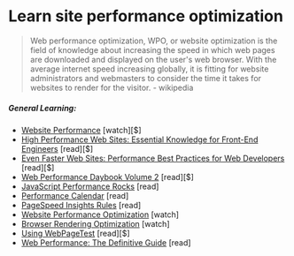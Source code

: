 # Learn site performance optimization

> Web performance optimization, WPO, or website optimization is the field of knowledge about increasing the speed in which web pages are downloaded and displayed on the user's web browser. With the average internet speed increasing globally, it is fitting for website administrators and webmasters to consider the time it takes for websites to render for the visitor. - wikipedia

##### General Learning:

* [Website Performance](https://frontendmasters.com/courses/website-performance/) [watch][$]
* [High Performance Web Sites: Essential Knowledge for Front-End Engineers](http://www.amazon.com/High-Performance-Web-Sites-Essential/dp/0596529309/ref=sr_1_3) [read][$]
* [Even Faster Web Sites: Performance Best Practices for Web Developers](http://www.amazon.com/Even-Faster-Web-Sites-Performance/dp/0596522304/ref=sr_1_5) [read][$]
* [Web Performance Daybook Volume 2](http://www.amazon.com/Web-Performance-Daybook-Stoyan-Stefanov/dp/1449332919/ref=sr_1_4) [read][$]
* [JavaScript Performance Rocks](http://javascriptrocks.com/) [read]
* [Performance Calendar](http://calendar.perfplanet.com/2014/) [read]
* [PageSpeed Insights Rules](https://developers.google.com/speed/docs/insights/rules) [read]
* [Website Performance Optimization](https://www.udacity.com/course/website-performance-optimization--ud884) [watch]
* [Browser Rendering Optimization](https://www.udacity.com/course/browser-rendering-optimization--ud860) [watch]
* [Using WebPageTest](http://www.amazon.com/Using-WebPageTest-Rick-Viscomi/dp/1491902590/ref=sr_1_1) [read][$]
* [Web Performance: The Definitive Guide](http://shop.oreilly.com/product/0636920032427.do) [read]





















 






